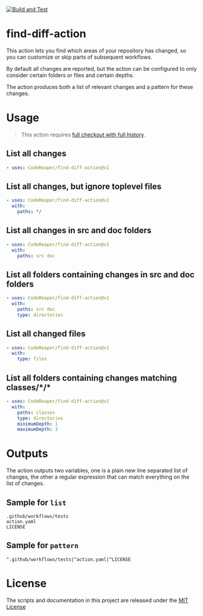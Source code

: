 [![Build and Test](https://github.com/codereaper/find-diff-action/actions/workflows/test.yaml/badge.svg)](https://github.com/codereaper/find-diff-action/actions/workflows/test.yaml)

# find-diff-action

This action lets you find which areas of your repository has changed, so you can customize or skip parts of subsequent workflows.

By default all changes are reported, but the action can be configured to only consider certain folders or files and certain depths.

The action produces both a list of relevant changes and a pattern for these changes.

# Usage

> This action requires [full checkout with full history](https://github.com/actions/checkout#Fetch-all-history-for-all-tags-and-branches).

## List all changes

```yaml
- uses: CodeReaper/find-diff-action@v1
```

## List all changes, but ignore toplevel files

```yaml
- uses: CodeReaper/find-diff-action@v1
  with:
    paths: */
```

## List all changes in src and doc folders

```yaml
- uses: CodeReaper/find-diff-action@v1
  with:
    paths: src doc
```

## List all folders containing changes in src and doc folders

```yaml
- uses: CodeReaper/find-diff-action@v1
  with:
    paths: src doc
    type: directories
```

## List all changed files

```yaml
- uses: CodeReaper/find-diff-action@v1
  with:
    type: files
```

## List all folders containing changes matching classes/\*/\*

```yaml
- uses: CodeReaper/find-diff-action@v1
  with:
    paths: classes
    type: directories
    minimumDepth: 1
    maximumDepth: 3
```

# Outputs

The action outputs two variables, one is a plain new line separated list of changes, the other a regular expression that can match everything on the list of changes.

## Sample for `list`

```
.github/workflows/tests
action.yaml
LICENSE
```

## Sample for `pattern`

```
^.github/workflows/tests|^action.yaml|^LICENSE
```

# License

The scripts and documentation in this project are released under the [MIT License](LICENSE)
